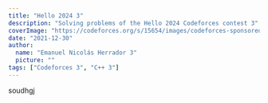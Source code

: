 ```yaml
---
title: "Hello 2024 3"
description: "Solving problems of the Hello 2024 Codeforces contest 3"
coverImage: "https://codeforces.org/s/15654/images/codeforces-sponsored-by-ton-ny.png"
date: "2021-12-30"
author:
  name: "Emanuel Nicolás Herrador 3"
  picture: ""
tags: ["Codeforces 3", "C++ 3"]
---
```


soudhgj
